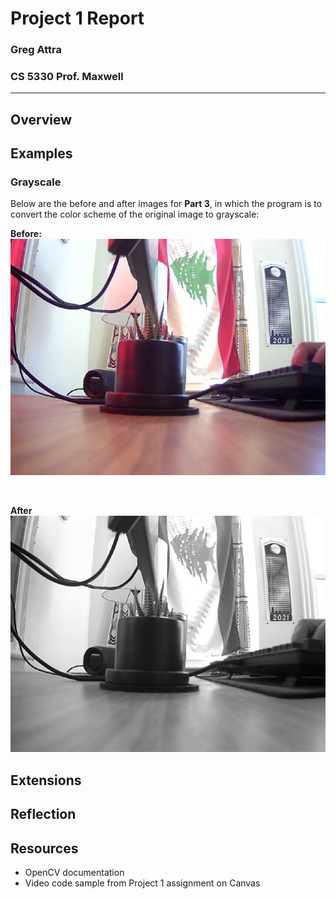 # Project 1 Report

### Greg Attra

### CS 5330 Prof. Maxwell

---

## Overview

## Examples

### Grayscale

Below are the before and after images for **Part 3**, in which the program is to convert the color scheme of the original image to grayscale:

**Before:**
<br>
<img src="images/examples/gs_before.jpg"/>

<br>

**After**
<br>
<img src="images/examples/gs_after.jpg"/>

## Extensions

## Reflection

## Resources
- OpenCV documentation
- Video code sample from Project 1 assignment on Canvas